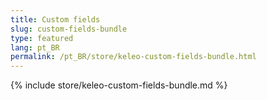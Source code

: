 ```yaml
---
title: Custom fields
slug: custom-fields-bundle
type: featured
lang: pt_BR
permalink: /pt_BR/store/keleo-custom-fields-bundle.html
---
```


{% include store/keleo-custom-fields-bundle.md %}
